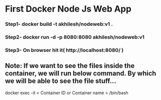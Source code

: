 # First Docker Node Js Web App 

###  Step1-  docker build -t akhilesh/nodeweb:v1 .

###  Step2-  docker run -d -p 8080:8080 akhilesh/nodeweb:v1

###  Step3-  On browser hit it( http://localhost:8080/ )

## Note: If we want to see the files inside the container, we will run below command. By which we will be able to see the file stuff...

docker exec -it < Container ID or Container name >  /bin/bash
